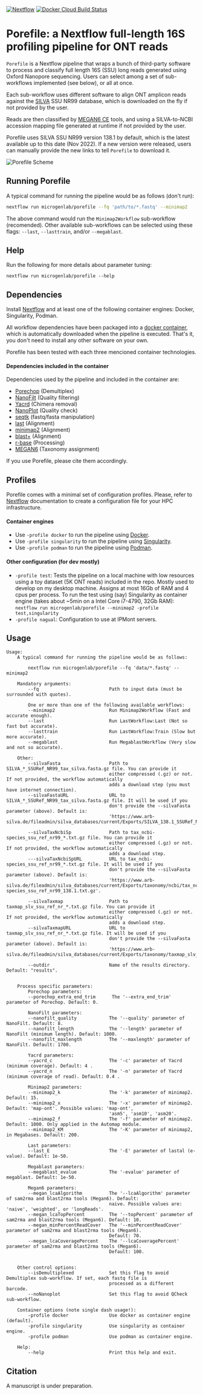 [![Nextflow](https://img.shields.io/badge/Nextflow-20.01.0-brightgreen)](https://www.nextflow.io/)
[![Docker Cloud Build Status](https://img.shields.io/docker/cloud/build/iferres/porefile)](https://hub.docker.com/repository/docker/iferres/porefile/general)

# Porefile: a Nextflow full-length 16S profiling pipeline for ONT reads
`Porefile` is a Nextflow pipeline that wraps a bunch of third-party software to process and classify full length 16S (SSU) long reads generated using Oxford Nanopore sequencing. Users can select among a set of sub-workflows implemented (see below), or all at once.

Each sub-workflow uses different software to align ONT amplicon reads against the [SILVA](https://www.arb-silva.de/) SSU NR99 database, which is downloaded on the fly if not provided by the user.

Reads are then classified by [MEGAN6 CE](https://software-ab.informatik.uni-tuebingen.de/download/megan6/welcome.html) tools, and using a SILVA-to-NCBI accession mapping file generated at runtime if not provided by the user. 

Porefile uses SILVA SSU NR99 version 138.1 by default, which is the latest available up to this date (Nov 2022). If a new version were released, users can manually provide the new links to tell `Porefile` to download it.

![Porefile Scheme](./docs/images/scheme.png)

## Running Porefile
A typical command for running the pipeline would be as follows (don't run):
```sh
nextflow run microgenlab/porefile --fq 'path/to/*.fastq' --minimap2
```
The above command would run the `Minimap2Workflow` sub-workflow (recomended). Other available sub-workflows can be selected using these flags: `--last`, `--lasttrain`, and/or `--megablast`.

## Help
Run the following for more details about parameter tuning:
```
nextflow run microgenlab/porefile --help
```

## Dependencies
Install [Nextflow](https://www.nextflow.io/) and at least one of the following container engines: Docker, Singularity, Podman.

All workflow dependencies have been packaged into a [docker container](https://hub.docker.com/repository/docker/iferres/porefile), which is automatically downloaded when the pipeline is executed. That's it, you don't need to install any other software on your own.

Porefile has been tested with each three mencioned container technologies.

#### Dependencies included in the container

Dependencies used by the pipeline and included in the container are:
 * [Porechop](https://github.com/rrwick/Porechop) (Demultiplex)
 * [NanoFilt](https://github.com/wdecoster/nanofilt/) (Quality filtering)
 * [Yacrd](https://github.com/natir/yacrd) (Chimera removal)
 * [NanoPlot](https://github.com/wdecoster/NanoPlot) (Quality check)
 * [seqtk](https://github.com/lh3/seqtk) (fastq/fasta manipulation)
 * [last](http://last.cbrc.jp/doc/last.html) (Alignment)
 * [minimap2](https://github.com/lh3/minimap2) (Alignment)
 * [blast+](https://blast.ncbi.nlm.nih.gov/Blast.cgi?PAGE_TYPE=BlastDocs&DOC_TYPE=Download) (Alignment)
 * [r-base](https://www.r-project.org/) (Processing)
 * [MEGAN6](https://software-ab.informatik.uni-tuebingen.de/download/megan6/welcome.html) (Taxonomy assignment)

If you use Porefile, please cite them accordingly.

## Profiles
Porefile comes with a minimal set of configuration profiles. Please, refer to [Nextflow](https://www.nextflow.io/) documentation to create a configuration file for your HPC infrastructure.

#### Container engines
 * Use `-profile docker` to run the pipeline using [Docker](https://www.docker.com/). 
 * Use `-profile singularity` to run the pipeline using [Singularity](https://sylabs.io/). 
 * Use `-profile podman` to run the pipeline using [Podman](https://podman.io/). 

 #### Other configuration (for dev mostly)
  * `-profile test`: Tests the pipeline on a local machine with low resources using a toy dataset (5K ONT reads) included in the repo. Mostly used to develop on my desktop machine. Assigns at most 16Gb of RAM and 4 cpus per process. To run the test using (say) Singularity as container engine (takes about ~5min on a Intel Core i7-4790, 32Gb RAM):
  `nextflow run microgenlab/porefile --minimap2 -profile test,singularity`
  * `-profile nagual`: Configuration to use at IPMont servers.

## Usage

```
Usage:
    A typical command for running the pipeline would be as follows:

        nextflow run microgenlab/porefile --fq 'data/*.fastq' --minimap2

    Mandatory arguments:
        --fq                          Path to input data (must be surrounded with quotes).

        One or more than one of the following available workflows:
        --minimap2                    Run Minimap2Workflow (Fast and accurate enough).
        --last                        Run LastWorkflow:Last (Not so fast but accurate).
        --lasttrain                   Run LastWorkflow:Train (Slow but more accurate).
        --megablast                   Run MegablastWorkflow (Very slow and not so accurate).

    Other:
        --silvaFasta                  Path to SILVA_*_SSURef_NR99_tax_silva.fasta.gz file. You can provide it 
                                      either compressed (.gz) or not. If not provided, the workflow automatically
                                      adds a download step (you must have internet connection).
        --silvaFastaURL               URL to SILVA_*_SSURef_NR99_tax_silva.fasta.gz file. It will be used if you
                                      don't provide the --silvaFasta parameter (above). Default is:
                                      'https://www.arb-silva.de/fileadmin/silva_databases/current/Exports/SILVA_138.1_SSURef_NR99_tax_silva.fasta.gz'.

        --silvaTaxNcbiSp              Path to tax_ncbi-species_ssu_ref_nr99_*.txt.gz file. You can provide it
                                      either compressed (.gz) or not. If not provided, the workflow automatically
                                      adds a download step.
        ---silvaTaxNcbiSpURL          URL to tax_ncbi-species_ssu_ref_nr99_*.txt.gz file. It will be used if you
                                      don't provide the --silvaFasta parameter (above). Default is:
                                      'https://www.arb-silva.de/fileadmin/silva_databases/current/Exports/taxonomy/ncbi/tax_ncbi-species_ssu_ref_nr99_138.1.txt.gz'.

        --silvaTaxmap                 Path to taxmap_slv_ssu_ref_nr_*.txt.gz file. You can provide it
                                      either compressed (.gz) or not. If not provided, the workflow automatically
                                      adds a download step.
        --silvaTaxmapURL              URL to taxmap_slv_ssu_ref_nr_*.txt.gz file. It will be used if you
                                      don't provide the --silvaFasta parameter (above). Default is:
                                      'https://www.arb-silva.de/fileadmin/silva_databases/current/Exports/taxonomy/taxmap_slv_ssu_ref_nr_138.1.txt.gz'.

        --outdir                      Name of the results directory. Default: "results".
        

    Process specific parameters:
        Porechop parameters:
        --porechop_extra_end_trim      The '--extra_end_trim' parameter of Porechop. Default: 0.

        NanoFilt parameters:
        --nanofilt_quality            The '--quality' parameter of NanoFilt. Default: 8.
        --nanofilt_length             The '--length' parameter of NanoFilt (minimum length). Default: 1000.
        --nanofilt_maxlength          The '--maxlength' parameter of NanoFilt. Default: 1700.

        Yacrd parameters:
        --yacrd_c                     The '-c' parameter of Yacrd (minimum coverage). Default: 4 .
        --yacrd_n                     The '-n' parameter of Yacrd (minimum coverage of read). Default: 0.4 .

        Minimap2 parameters:
        --minimap2_k                  The '-k' parameter of minimap2. Default: 15.
        --minimap2_x                  The '-x' parameter of minimap2. Default: 'map-ont'. Possible values: 'map-ont', 
                                      'asm5', 'asm10', 'asm20'.
        --minimap2_f                  The '-f' parameter of minimap2. Default: 1000. Only applied in the Automap module.
        --minimap2_KM                 The '-K' parameter of minimap2, in Megabases. Default: 200.

        Last parameters:
        --last_E                      The '-E' parameter of lastal (e-value). Default: 1e-50.
        
        Megablast parameters:
        --megablast_evalue            The '-evalue' parameter of megablast. Default: 1e-50.
        
        Megan6 parameters:
        --megan_lcaAlgorithm          The '--lcaAlgorithm' parameter of sam2rma and blast2rma tools (Megan6). Default: 
                                      naive. Possible values are: 'naive', 'weighted', or 'longReads'.
        --megan_lcaTopPercent         The '--topPercent' parameter of sam2rma and blast2rma tools (Megan6). Default: 10.
        --megan_minPercentReadCover   The '--minPercentReadCover' parameter of sam2rma and blast2rma tools (Megan6).
                                      Default: 70.
        --megan_lcaCoveragePercent    The '--lcaCoveragePercent' parameter of sam2rma and blast2rma tools (Megan6). 
                                      Default: 100.


    Other control options:
        --isDemultiplexed             Set this flag to avoid Demultiplex sub-workflow. If set, each fastq file is 
                                      processed as a different barcode.
        --noNanoplot                  Set this flag to avoid QCheck sub-workflow. 

    Container options (note single dash usage!):
        -profile docker               Use docker as container engine (default).
        -profile singularity          Use singularity as container engine.
        -profile podman               Use podman as container engine.

    Help:
        --help                        Print this help and exit.
```

## Citation
A manuscript is under preparation.

